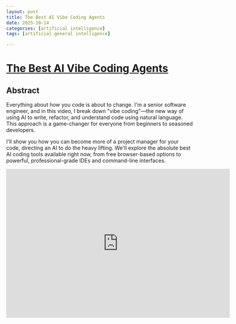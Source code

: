 ```yaml
---
layout: post
title: The Best AI Vibe Coding Agents
date: 2025-10-14
categories: [artificial intelligence]
tags: [artificial general intelligence]

---
```



# [The Best AI Vibe Coding Agents](https://www.youtube.com/watch?v=_EkA0labmuY)


## Abstract

Everything about how you code is about to change. I'm a senior software engineer, and in this video, I break down "vibe coding"—the new way of using AI to write, refactor, and understand code using natural language. This approach is a game-changer for everyone from beginners to seasoned developers.

I'll show you how you can become more of a project manager for your code, directing an AI to do the heavy lifting. We'll explore the absolute best AI coding tools available right now, from free browser-based options to powerful, professional-grade IDEs and command-line interfaces.

<iframe width="600" height="400" src="https://www.youtube.com/embed/_EkA0labmuY?si=OftK2rWa566YUW4K" title="YouTube video player" frameborder="0" allow="accelerometer; autoplay; clipboard-write; encrypted-media; gyroscope; picture-in-picture; web-share" referrerpolicy="strict-origin-when-cross-origin" allowfullscreen></iframe>